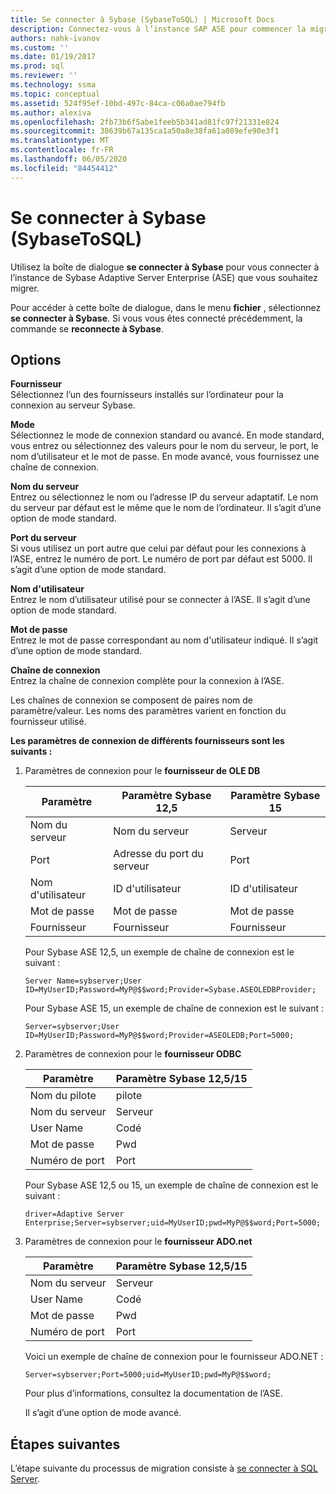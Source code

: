 ```yaml
---
title: Se connecter à Sybase (SybaseToSQL) | Microsoft Docs
description: Connectez-vous à l’instance SAP ASE pour commencer la migration à l’aide de SSMA pour Sybase (SAP ASE). Utilisez la boîte de dialogue Connexion à Sybase.
authors: nahk-ivanov
ms.custom: ''
ms.date: 01/19/2017
ms.prod: sql
ms.reviewer: ''
ms.technology: ssma
ms.topic: conceptual
ms.assetid: 524f95ef-10bd-497c-84ca-c06a0ae794fb
ms.author: alexiva
ms.openlocfilehash: 2fb73b6f5abe1feeb5b341ad81fc97f21331e824
ms.sourcegitcommit: 38639b67a135ca1a50a8e38fa61a089efe90e3f1
ms.translationtype: MT
ms.contentlocale: fr-FR
ms.lasthandoff: 06/05/2020
ms.locfileid: "84454412"
---
```

# <a name="connect-to-sybase-sybasetosql"></a>Se connecter à Sybase (SybaseToSQL)

Utilisez la boîte de dialogue **se connecter à Sybase** pour vous connecter à l’instance de Sybase Adaptive Server Enterprise (ASE) que vous souhaitez migrer.

Pour accéder à cette boîte de dialogue, dans le menu **fichier** , sélectionnez **se connecter à Sybase**. Si vous vous êtes connecté précédemment, la commande se **reconnecte à Sybase**.

## <a name="options"></a>Options

**Fournisseur**  
Sélectionnez l’un des fournisseurs installés sur l’ordinateur pour la connexion au serveur Sybase.

**Mode**  
Sélectionnez le mode de connexion standard ou avancé. En mode standard, vous entrez ou sélectionnez des valeurs pour le nom du serveur, le port, le nom d’utilisateur et le mot de passe. En mode avancé, vous fournissez une chaîne de connexion.

**Nom du serveur**  
Entrez ou sélectionnez le nom ou l’adresse IP du serveur adaptatif. Le nom du serveur par défaut est le même que le nom de l’ordinateur. Il s’agit d’une option de mode standard.

**Port du serveur**  
Si vous utilisez un port autre que celui par défaut pour les connexions à l’ASE, entrez le numéro de port. Le numéro de port par défaut est 5000. Il s’agit d’une option de mode standard.
  
**Nom d'utilisateur**  
Entrez le nom d’utilisateur utilisé pour se connecter à l’ASE. Il s’agit d’une option de mode standard.

**Mot de passe**  
Entrez le mot de passe correspondant au nom d'utilisateur indiqué. Il s’agit d’une option de mode standard.

**Chaîne de connexion**  
Entrez la chaîne de connexion complète pour la connexion à l’ASE.

Les chaînes de connexion se composent de paires nom de paramètre/valeur. Les noms des paramètres varient en fonction du fournisseur utilisé.

**Les paramètres de connexion de différents fournisseurs sont les suivants :**

1. Paramètres de connexion pour le **fournisseur de OLE DB**

   |Paramètre|Paramètre Sybase 12,5|Paramètre Sybase 15|
   |-----------|-------------------------|-----------------------|
   |Nom du serveur|Nom du serveur|Serveur|
   |Port|Adresse du port du serveur|Port|
   |Nom d'utilisateur|ID d'utilisateur|ID d'utilisateur|
   |Mot de passe|Mot de passe|Mot de passe|
   |Fournisseur|Fournisseur|Fournisseur|

   Pour Sybase ASE 12,5, un exemple de chaîne de connexion est le suivant :

   `Server Name=sybserver;User ID=MyUserID;Password=MyP@$$word;Provider=Sybase.ASEOLEDBProvider;`

   Pour Sybase ASE 15, un exemple de chaîne de connexion est le suivant :

   `Server=sybserver;User ID=MyUserID;Password=MyP@$$word;Provider=ASEOLEDB;Port=5000;`

2. Paramètres de connexion pour le **fournisseur ODBC**

   |Paramètre|Paramètre Sybase 12,5/15|
   |-----------|-----------------------------|
   |Nom du pilote|pilote|
   |Nom du serveur|Serveur|
   |User Name|Codé|
   |Mot de passe|Pwd|
   |Numéro de port|Port|

   Pour Sybase ASE 12,5 ou 15, un exemple de chaîne de connexion est le suivant :

   `driver=Adaptive Server Enterprise;Server=sybserver;uid=MyUserID;pwd=MyP@$$word;Port=5000;`

3. Paramètres de connexion pour le **fournisseur ADO.net**

   |Paramètre|Paramètre Sybase 12,5/15|
   |-----------|-----------------------------|
   |Nom du serveur|Serveur|
   |User Name|Codé|
   |Mot de passe|Pwd|
   |Numéro de port|Port|

   Voici un exemple de chaîne de connexion pour le fournisseur ADO.NET :

   `Server=sybserver;Port=5000;uid=MyUserID;pwd=MyP@$$word;`

   Pour plus d’informations, consultez la documentation de l’ASE.

   Il s’agit d’une option de mode avancé.

## <a name="next-steps"></a>Étapes suivantes

L’étape suivante du processus de migration consiste à [se connecter à SQL Server](connect-to-sql-server-sybasetosql.md).
